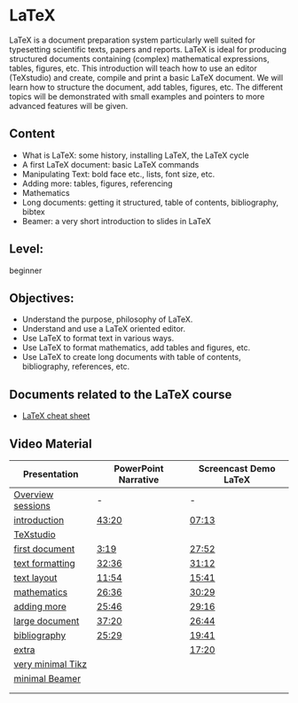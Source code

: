# LaTeX

LaTeX is a document preparation system  particularly well suited for
typesetting scientific texts, papers and reports.  LaTeX is ideal for
producing structured documents containing
(complex) mathematical expressions, tables, figures, etc.
This introduction will teach how to use an editor (TeXstudio) and
create, compile and print a basic LaTeX document.
We will learn how to structure the document, add tables, figures, etc.
The different topics will be demonstrated with small examples and
pointers to more advanced features will be given. 

## Content
* What is LaTeX: some history, installing LaTeX, the LaTeX cycle
* A first LaTeX document: basic LaTeX commands
* Manipulating Text: bold face etc., lists, font size, etc.
* Adding more: tables, figures, referencing
* Mathematics
* Long documents: getting it structured, table of contents,
bibliography, bibtex
* Beamer: a very short introduction to slides in LaTeX

## Level: 
beginner

## Objectives:
* Understand the purpose, philosophy of LaTeX.
* Understand and use a LaTeX oriented editor.
* Use LaTeX to format text in various ways.
* Use LaTeX to format mathematics, add tables and figures, etc.
* Use LaTeX to create long documents with table of contents,
bibliography, references, etc.


## Documents related to the LaTeX course
* [LaTeX cheat sheet](https://wch.github.io/latexsheet/latexsheet-a4.pdf)

## Video Material

|Presentation | PowerPoint Narrative | Screencast Demo LaTeX |
|------------ | -------------------- | -----------------------|
| [Overview sessions](https://github.com/franklbvp/latex_intro/blob/main/docs/s00-LaTeX-2020-CourseOverview.pdf)| - | - |
|[introduction](https://github.com/franklbvp/latex_intro/blob/main/docs/s11-LaTeX-2020-introduction.pdf) | [43:20]() | [07:13](https://kuleuven.mediaspace.kaltura.com/media/latex_intro_help/1_p5ao2q2p) |
|[TeXstudio](https://github.com/franklbvp/latex_intro/blob/main/docs/s1b-LaTeX-2020-texstudio.pdf) | []() | []() |
|[first document](https://github.com/franklbvp/latex_intro/blob/main/docs/s12-LaTeX-2020-firstDocument.pdf) | [3:19]() | [27:52](https://kuleuven.mediaspace.kaltura.com/media/latex_first_document/1_gr1gwk50) |
|[text formatting](https://github.com/franklbvp/latex_intro/blob/main/docs/s13-LaTeX-2020-textFormatting.pdf) | [32:36]() | [31:12](https://kuleuven.mediaspace.kaltura.com/media/latex_text_manipulation/1_70oo9rn9) |
|[text layout](https://github.com/franklbvp/latex_intro/blob/main/docs/s14-LaTeX-2020-textLayout.pdf) | [11:54]() | [15:41](https://kuleuven.mediaspace.kaltura.com/media/latex_text_layout/1_721xp8yq) |
|[mathematics](https://github.com/franklbvp/latex_intro/blob/main/docs/s21-LaTeX-2020-mathematics.pdf) | [26:36]() | [30:29](https://kuleuven.mediaspace.kaltura.com/media/latex_mathematics/1_liph3ws4) |
|[adding more](https://github.com/franklbvp/latex_intro/blob/main/docs/s22-LaTeX-2020-addingMore.pdf) | [25:46]() | [29:16](https://kuleuven.mediaspace.kaltura.com/media/latex_include_more/1_mg8qvg5d) |
|[large document](https://github.com/franklbvp/latex_intro/blob/main/docs/s23-LaTeX-2020-largeDocuments.pdf) | [37:20]() | [26:44](https://kuleuven.mediaspace.kaltura.com/media/latex_large_document/1_v6ztutck) |
|[bibliography](https://github.com/franklbvp/latex_intro/blob/main/docs/s24-LaTeX-2020-biblography.pdf) | [25:29]() | [19:41](https://kuleuven.mediaspace.kaltura.com/media/latex_bibliography/1_81bl89g6) |
|[extra](https://github.com/franklbvp/latex_intro/blob/main/docs/s25-LaTeX-2020-extra.pdf) | []() | [17:20](https://kuleuven.mediaspace.kaltura.com/media/latex_extra/1_n9inj0lk) |
|[very minimal Tikz](https://github.com/franklbvp/latex_intro/blob/main/docs/s34-LaTeX-2020-graphics-tikz.pdf) | []() | []() |
|[minimal Beamer](https://github.com/franklbvp/latex_intro/blob/main/docs/s35-LaTeX-2020-basics-beamer.pdf) | []() | []() |
|[]() | []() | []() |
|[]() | []() | []() |




